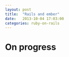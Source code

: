 ```yaml
---
layout: post
title:  "Rails and ember"
date:   2013-10-04 17:03:00
categories: ruby-on-rails
---
```


# On progress